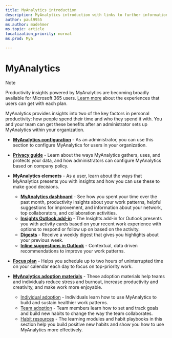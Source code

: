 ```yaml
---
title: MyAnalytics introduction
description: MyAnalytics introduction with links to further information 
author: paul9955
ms.author: madehmer
ms.topic: article
localization_priority: normal 
ms.prod: Mya

---
```


# MyAnalytics

> [!NOTE]
> Productivity insights powered by MyAnalytics are becoming broadly available for Microsoft 365 users. [Learn more](../myanalytics/overview/plans-environments.md) about the experiences that users can get with each plan.

MyAnalytics provides insights into two of the key factors in personal productivity: how people spend their time and who they spend it with. You and your team can get these benefits after an administrator sets up MyAnalytics within your organization.

* [**MyAnalytics configuration**](../myanalytics/setup/configure-myanalytics.md) - As an administrator, you can use this section to configure MyAnalytics for users in your organization.

* [**Privacy guide**](../myanalytics/overview/Privacy-Guide.md) - Learn about the ways MyAnalytics gathers, uses, and protects your data, and how administrators can configure MyAnalytics based on company policy.
  
* **MyAnalytics elements** - As a user, learn about the ways that MyAnalytics presents you with insights and how you can use these to make good decisions.
  * [**MyAnalytics dashboard**](../myanalytics/use/dashboard-2.md) - See how you spent your time over the past month, productivity insights about your work patterns, helpful suggestions for improvement, and information about your network, top collaborators, and collaboration activities.
  * [**Insights Outlook add-in**](../myanalytics/use/add-in.md) - The Insights add-in for Outlook presents you with activity cards based on your recent work experience with options to respond or follow up on based on the activity.
  * [**Digests**](../myanalytics/use/email-digest-2.md) - Receive a weekly digest that gives you highlights about your previous week.
  * [**Inline suggestions in Outlook**](../myanalytics/use/mya-notifications.md) - Contextual, data driven recommendations to improve your work patterns.
* [**Focus plan**](../myanalytics/use/focus-plan.md) - Helps you schedule up to two hours of uninterrupted time on your calendar each day to focus on top-priority work.
* [**MyAnalytics adoption materials**](../myanalytics/use/MyA-Adoption/Adopt-myanalytics.md) - These adoption materials help teams and individuals reduce stress and burnout, increase productivity and creativity, and make work more enjoyable.
    * [Individual adoption](../myanalytics/use/MyA-Adoption/Indiv-adopt-get-started.md) - Individuals learn how to use MyAnalytics to build and sustain healthier work patterns.
    * [Team adoption](../myanalytics/use/MyA-Adoption/Team-adopt-intro.md) - Team members learn how to set and track goals and build new habits to change the way the team collaborates.
    * [Habit resources](../myanalytics/use/MyA-Adoption/Adopt-Learning-Modules.md) - The learning modules and habit playbooks in this section help you build positive new habits and show you how to use MyAnalytics more effectively.
